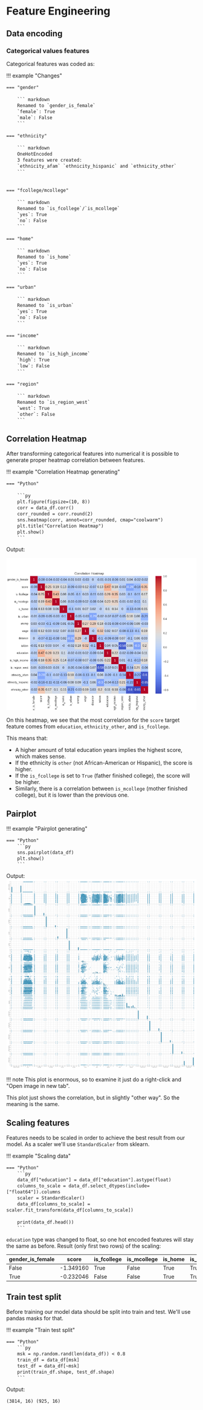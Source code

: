 # Feature Engineering

## Data encoding

### Categorical values features

Categorical features was coded as:

!!! example "Changes"

    === "gender"

        ``` markdown
        Renamed to `gender_is_female`
        `female`: True
        `male`: False
        ```

    === "ethnicity"
        
        ``` markdown
        OneHotEncoded
        3 features were created:
        `ethnicity_afam` `ethnicity_hispanic` and `ethnicity_other`
        ```


    === "fcollege/mcollege"

        ``` markdown
        Renamed to `is_fcollege`/`is_mcollege`
        `yes`: True
        `no`: False
        ```
    
    === "home"
        
        ``` markdown
        Renamed to `is_home`
        `yes`: True
        `no`: False
        ```

    === "urban"
        
        ``` markdown
        Renamed to `is_urban`
        `yes`: True
        `no`: False
        ```

    === "income"
        
        ``` markdown
        Renamed to `is_high_income`
        `high`: True
        `low`: False
        ```

    === "region"
        
        ``` markdown
        Renamed to `is_region_west`
        `west`: True
        `other`: False
        ```

## Correlation Heatmap

After transforming categorical features into numerical it is possible to generate proper heatmap correlation between
features.

!!! example "Correlation Heatmap generating"

    === "Python"

        ```py
        plt.figure(figsize=(10, 8))
        corr = data_df.corr()
        corr_rounded = corr.round(2)
        sns.heatmap(corr, annot=corr_rounded, cmap="coolwarm")
        plt.title("Correlation Heatmap")
        plt.show()
        ```

Output:

![Correlation Heatmap plot](img/Correlation_Heatmap.png)

On this heatmap, we see that the most correlation for the `score` target feature comes from `education`,
`ethnicity_other`, and `is_fcollege`.

This means that:

* A higher amount of total education years implies the highest score, which makes sense.
* If the ethnicity is `other` (not African-American or Hispanic), the score is higher.
* If the `is_fcollege` is set to `True` (father finished college), the score will be higher.
* Similarly, there is a correlation between `is_mcollege` (mother finished college), but it is lower than the previous
  one.

## Pairplot

!!! example "Pairplot generating"

    === "Python"
        ```py
        sns.pairplot(data_df)
        plt.show()
        ```

Output:
![Pairplot](img/pairplot.png)

!!! note
This plot is enormous, so to examine it just do a right-click and "Open image in new tab".

This plot just shows the correlation, but in slightly "other way". So the meaning is the same.

## Scaling features

Features needs to be scaled in order to achieve the best result from our model.
As a scaler we'll use `StandardScaler` from sklearn.

!!! example "Scaling data"

    === "Python"
        ```py
        data_df["education"] = data_df["education"].astype(float)
        columns_to_scale = data_df.select_dtypes(include=["float64"]).columns
        scaler = StandardScaler()
        data_df[columns_to_scale] = scaler.fit_transform(data_df[columns_to_scale])
        
        print(data_df.head())
        ```

`education` type was changed to float, so one hot encoded features will stay the same as before.
Result (only first two rows) of the scaling:

| gender_is_female | score     | is_fcollege | is_mcollege | is_home | is_urban | unemp     | wage      | distance  | tuition  | education | is_high_income | is_region_west | ethnicity_afam | ethnicity_hispanic | ethnicity_other |
|------------------|-----------|-------------|-------------|---------|----------|-----------|-----------|-----------|----------|-----------|----------------|----------------|----------------|--------------------|-----------------|
| False            | -1.349160 | True        | False       | True    | True     | -0.505635 | -1.050324 | -0.697845 | 0.219584 | -1.010536 | True           | False          | 0              | 0                  | 1               |
| True             | -0.232046 | False       | False       | True    | True     | -0.505635 | -1.050324 | -0.697845 | 0.219584 | -1.010536 | False          | False          | 0              | 0                  | 1               |

## Train test split

Before training our model data should be split into train and test. We'll use pandas masks for that.

!!! example "Train test split"

    === "Python"
        ```py
        msk = np.random.rand(len(data_df)) < 0.8
        train_df = data_df[msk]
        test_df = data_df[~msk]
        print(train_df.shape, test_df.shape)
        ```

Output:

```markdown
(3814, 16) (925, 16)
```
